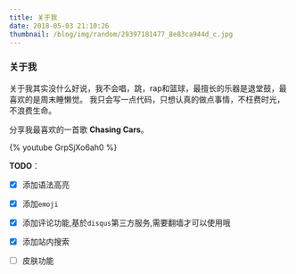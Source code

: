 ```yaml
---
title: 关于我
date: 2018-05-03 21:10:26
thumbnail: /blog/img/random/29397181477_8e83ca944d_c.jpg
---
```

> 

### 关于我
  关于我其实没什么好说，我不会唱，跳，rap和篮球，最擅长的乐器是退堂鼓，最喜欢的是周末睡懒觉。
  我只会写一点代码，只想认真的做点事情，不枉费时光，不浪费生命。

  分享我最喜欢的一首歌 **Chasing Cars**。

{% youtube GrpSjXo6ah0 %}



**TODO**：

- [x] 添加语法高亮
- [x] 添加`emoji`
- [x] 添加评论功能,基於`disqus`第三方服务,需要翻墙才可以使用哦
- [x] 添加站内搜索
- [ ] 皮肤功能



